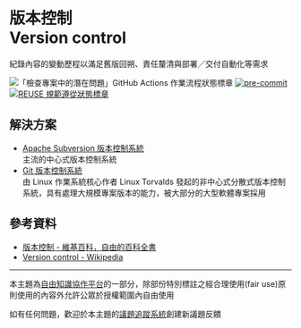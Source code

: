 # 版本控制<br>Version control

紀錄內容的變動歷程以滿足舊版回朔、責任釐清與部署／交付自動化等需求

![「檢查專案中的潛在問題」GitHub Actions 作業流程狀態標章](https://github.com/libre-knowledge/version-control/actions/workflows/check-potential-problems.yml/badge.svg "本專案使用 GitHub Actions 自動化檢查專案中的潛在問題") [![pre-commit](https://img.shields.io/badge/pre--commit-enabled-brightgreen?logo=pre-commit&logoColor=white "本專案使用 pre-commit 檢查專案中的潛在問題")](https://github.com/pre-commit/pre-commit) [![REUSE 規範遵從狀態標章](https://api.reuse.software/badge/github.com/libre-knowledge/version-control "本專案遵從 REUSE 規範降低軟體授權合規成本")](https://api.reuse.software/info/github.com/libre-knowledge/version-control)

## 解決方案

* [Apache Subversion 版本控制系統](<Apache Subversion 版本控制系統/>)  
  主流的中心式版本控制系統
* [Git 版本控制系統](https://gitlab.com/libre-knowledge/git)  
  由 Linux 作業系統核心作者 Linux Torvalds 發起的非中心式分散式版本控制系統，具有處理大規模專案版本的能力，被大部分的大型軟體專案採用

## 參考資料

* [版本控制 - 維基百科，自由的百科全書](https://zh.wikipedia.org/wiki/版本控制)
* [Version control - Wikipedia](https://en.wikipedia.org/wiki/Version_control)

---

本主題為[自由知識協作平台](https://libre-knowledge.github.io/)的一部分，除部份特別標註之經合理使用(fair use)原則使用的內容外允許公眾於授權範圍內自由使用

如有任何問題，歡迎於本主題的[議題追蹤系統](https://github.com/libre-knowledge/version-control/issues)創建新議題反饋
